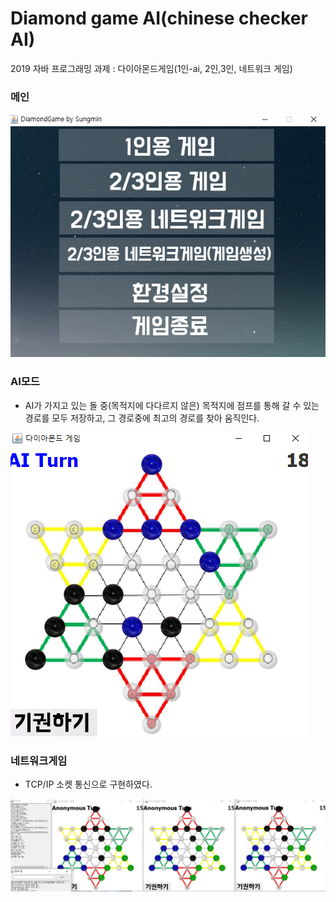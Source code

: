 # Diamond game AI(chinese checker AI)
 2019 자바 프로그래밍 과제 : 다이아몬드게임(1인-ai, 2인,3인, 네트워크 게임)

### 메인

 ![1](./image/main.PNG)

### AI모드
  * AI가 가지고 있는 돌 중(목적지에 다다르지 않은) 목적지에 점프를 통해 갈 수 있는 경로를 모두 저장하고, 그 경로중에 최고의 경로를 찾아 움직인다.
 
 ![2](./image/aigame.PNG) 
 
### 네트워크게임
  * TCP/IP 소켓 통신으로 구현하였다.

 ![3](./image/networkgame.PNG) 

